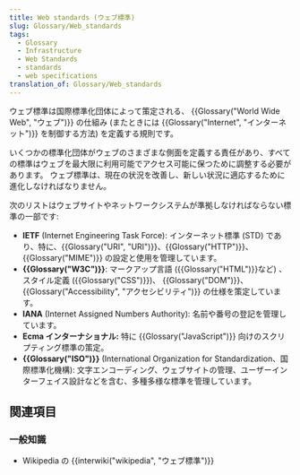 ```yaml
---
title: Web standards (ウェブ標準)
slug: Glossary/Web_standards
tags:
  - Glossary
  - Infrastructure
  - Web Standards
  - standards
  - web specifications
translation_of: Glossary/Web_standards
---
```

ウェブ標準は国際標準化団体によって策定される、 {{Glossary("World Wide Web", "ウェブ")}} の仕組み (またときには {{Glossary("Internet", "インターネット")}} を制御する方法) を定義する規則です。

いくつかの標準化団体がウェブのさまざまな側面を定義する責任があり、すべての標準はウェブを最大限に利用可能でアクセス可能に保つために調整する必要があります。
ウェブ標準は、現在の状況を改善し、新しい状況に適応するために進化しなければなりません。

次のリストはウェブサイトやネットワークシステムが準拠しなければならない標準の一部です:

- **IETF** (Internet Engineering Task Force): インターネット標準 (STD) であり、特に、{{Glossary("URI", "URI")}}、{{Glossary("HTTP")}}、{{Glossary("MIME")}} の設定と使用を管理しています。
- **{{Glossary("W3C")}}**: マークアップ言語 ({{Glossary("HTML")}}など) 、スタイル定義 ({{Glossary("CSS")}})、 {{Glossary("DOM")}}、{{Glossary("Accessibility", "アクセシビリティ")}} の仕様を策定しています。
- **IANA** (Internet Assigned Numbers Authority): 名前や番号の登記を管理しています。
- **Ecma インターナショナル:** 特に {{Glossary("JavaScript")}} 向けのスクリプティング標準の策定。
- **{{Glossary("ISO")}}** (International Organization for Standardization、国際標準化機構): 文字エンコーディング、ウェブサイトの管理、ユーザーインターフェイス設計などを含む、多種多様な標準を管理しています。

## 関連項目

### 一般知識

- Wikipedia の {{interwiki("wikipedia", "ウェブ標準")}}
